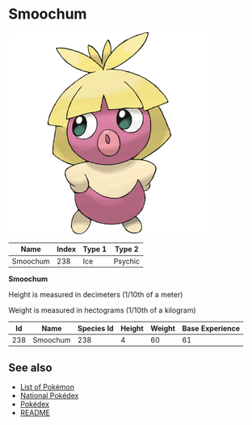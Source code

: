 # Smoochum


![Smoochum](images/238.png)

| **Name** | **Index** | **Type 1** | **Type 2** |
|----|----|----|----|
| Smoochum | 238 | Ice | Psychic  |

**Smoochum** 


Height is measured in decimeters (1/10th of a meter)

Weight is measured in hectograms (1/10th of a kilogram)

| **Id** | **Name** | **Species Id** | **Height** | **Weight** | **Base Experience** |
|--------|----------|----------------|------------|------------|---------------------|
| 238 | Smoochum | 238 | 4 | 60 | 61 |


## See also

- [List of Pokémon](../pokemon.md)
- [National Pokédex](../national_pokedex.md)
- [Pokédex](../pokedex.md)
- [README](../README.md)
